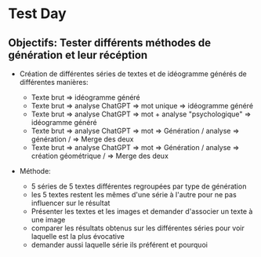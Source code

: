 # Test Day

## Objectifs: Tester différents méthodes de génération et leur récéption

- Création de différentes séries de textes et de idéogramme générés de différentes manières:
    - Texte brut => idéogramme généré
    - Texte brut => analyse ChatGPT => mot unique => idéogramme généré
    - Texte brut => analyse ChatGPT => mot + analyse "psychologique" => idéogramme généré
    - Texte brut => analyse ChatGPT => mot => Génération / analyse => génération / => Merge des deux
    - Texte brut => analyse ChatGPT => mot => Génération / analyse => création géométrique / => Merge des deux

- Méthode: 
    - 5 séries de 5 textes différentes regroupées par type de génération
    - les 5 textes restent les mêmes d'une série à l'autre pour ne pas influencer sur le résultat
    - Présenter les textes et les images et demander d'associer un texte à une image
    - comparer les résultats obtenus sur les différentes séries pour voir laquelle est la plus évocative
    - demander aussi laquelle série ils préférent et pourquoi
    

